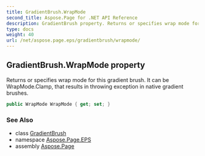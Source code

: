 ```yaml
---
title: GradientBrush.WrapMode
second_title: Aspose.Page for .NET API Reference
description: GradientBrush property. Returns or specifies wrap mode for this gradient brush. It can be WrapMode.Clamp that results in throwing exception in native gradient brushes
type: docs
weight: 40
url: /net/aspose.page.eps/gradientbrush/wrapmode/
---
```

## GradientBrush.WrapMode property

Returns or specifies wrap mode for this gradient brush. It can be WrapMode.Clamp, that results in throwing exception in native gradient brushes.

```csharp
public WrapMode WrapMode { get; set; }
```

### See Also

* class [GradientBrush](../)
* namespace [Aspose.Page.EPS](../../gradientbrush/)
* assembly [Aspose.Page](../../../)


